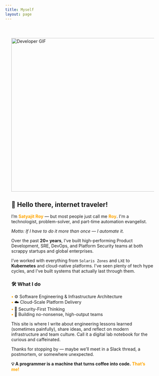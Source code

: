 ```yaml
---
title: Myself
layout: page
---
```


<style>
.full-width-section {
  width: 100%;
  max-width: 1200px; /* Keeps it readable on very wide screens */
  margin: 0 auto;
  padding: 40px 20px;
  box-sizing: border-box;
}

.full-width-section img {
  display: block;
  margin-bottom: 30px;
  height: auto;
  max-width: 100%;
}

.full-width-section ul {
  list-style: none;
  padding-left: 0;
}

.full-width-section li::before {
  content: "• ";
  color: orange;
  font-weight: bold;
}

.highlight-orange {
  color: orange;
  font-weight: bold;
}
</style>

<div class="full-width-section">

<img src="/assets/uploads/developer.gif" alt="Developer GIF" height="350" width="500"/>

## 👋 Hello there, internet traveler!


I’m <span class="highlight-orange">Satyajit Roy</span> — but most people just call me <span class="highlight-orange">Roy</span>.
I'm a technologist, problem-solver, and part-time automation evangelist.

_Motto: If I have to do it more than once — I automate it._

Over the past **20+ years**, I’ve built high-performing Product Development, SRE, DevOps, and Platform Security teams
at both scrappy startups and global enterprises.

I’ve worked with everything from `Solaris Zones` and `LXE` to **Kubernetes** and cloud-native platforms.
I've seen plenty of tech hype cycles, and I've built systems that actually last through them.

### 🛠️ What I do

- ⚙️ Software Engineering & Infrastructure Architecture
- ☁️ Cloud-Scale Platform Delivery
- 🔐 Security-First Thinking
- 🚀 Building no-nonsense, high-output teams


This site is where I write about engineering lessons learned (sometimes painfully),
share ideas, and reflect on modern infrastructure and team culture.
Call it a digital lab notebook for the curious and caffeinated.


Thanks for stopping by — maybe we’ll meet in a Slack thread, a postmortem, or somewhere unexpected.

**💡 A programmer is a machine that turns coffee into code.** <span class="highlight-orange">That’s me!</span>
</div>
